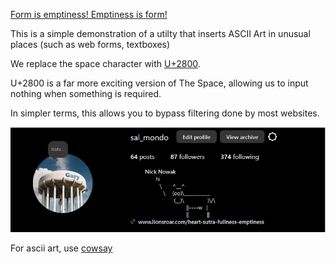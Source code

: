 [Form is emptiness! Emptiness is form!](https://www.lionsroar.com/heart-sutra-fullness-emptiness/?fbclid=PAZXh0bgNhZW0CMTEAAaY2u3C6dgAIRaX6s6XqgIbdcel4NCBbCEi8rUCKP1lojyvXs4MXPmXh9-o_aem_p3-7qujV6kJvEgaTiBX0Qg)

This is a simple demonstration of a utilty that inserts ASCII Art in unusual places (such as web forms, textboxes)

We replace the space character with [U+2800](https://www.compart.com/en/unicode/U+2800).

U+2800 is a far more exciting version of The Space, allowing us to input nothing when something is required.

In simpler terms, this allows you to bypass filtering done by most websites.

![An ASCII art cow is used as a profile description on instagram.com](sample.png "Unwanted Cows")

For ascii art, use [cowsay](https://cowsay-svelte.vercel.app/)

